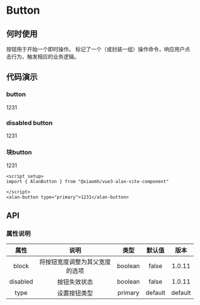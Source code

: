 # Button

## 何时使用

按钮用于开始一个即时操作。
标记了一个（或封装一组）操作命令，响应用户点击行为，触发相应的业务逻辑。

## 代码演示

### button

<AlanButton  type="primary">1231</AlanButton>

### disabled button

<AlanButton  disabled >1231</AlanButton>

### 块button

<AlanButton block type="primary">1231</AlanButton>

```tsx
<script setup>
import { AlanButton } from "@xiaomh/vue3-alan-vite-component"

</script>
<alan-button type="primary">1231</alan-button>

```

## API

### 属性说明

| 属性   | 说明 |   类型  | 默认值  | 版本  |
| :-------------: | :----------: | :------------: | :------------: | :------------: |
| block       |    将按钮宽度调整为其父宽度的选项    |        boolean  | false |1.0.11 |
| disabled       |    按钮失效状态    |        boolean  | false |1.0.11 |
| type       |    设置按钮类型    |        primary  | default   | default |1.0.11 |
